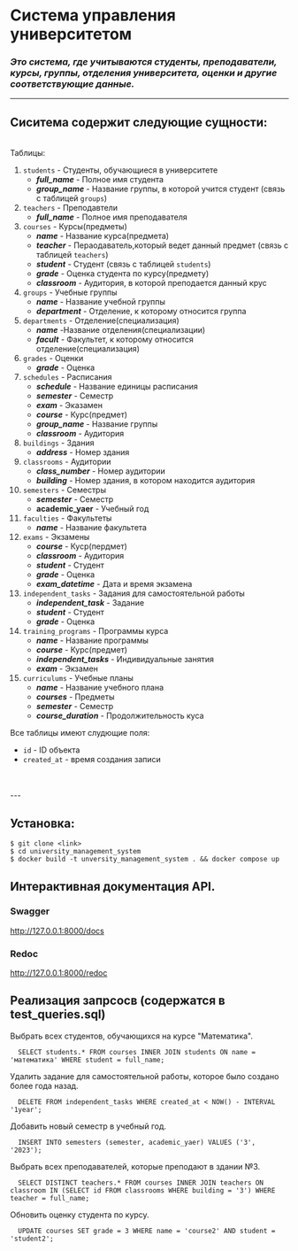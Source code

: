#  **Система управления университетом**

### *Это система, где учитываются студенты, преподаватели, курсы, группы, отделения университета, оценки и другие соответствующие данные.*

---
## Сиситема содержит следующие сущности:
<br>
Таблицы:

1. `students` - Студенты, обучающиеся в университете
   - ***full_name*** - Полное имя студента
   - ***group_name*** - Название группы, в которой учится студент (связь с таблицей `groups`)
2. `teachers` - Преподавтели
   - ***full_name*** - Полное имя преподавателя
3. `courses` - Курсы(предметы)
   - ***name*** - Название курса(предмета)
   - ***teacher*** - Пераодаватель,который ведет данный предмет (связь с таблицей `teachers`)
   - ***student*** - Студент (связь с таблицей `students`)
   - ***grade*** - Оценка студента по курсу(предмету)
   - ***classroom*** - Аудитория, в которой преподается данный крус
4. `groups` - Учебные группы
    - ***name*** - Название учебной группы
    - ***department*** - Отделение, к которому относится группа
5. `departments` - Отделение(специализация)
      - ***name*** -Название отделения(специализации)
      - ***facult***  - Факультет, к которому относится отделение(специализация)
6. `grades` - Оценки
    - ***grade*** - Оценка
7. `schedules` - Расписания
   - ***schedule*** - Название единицы расписания
   - ***semester*** - Семестр
   - ***exam*** - Эказамен
   - ***course*** - Курс(предмет)
   - ***group_name*** - Название группы
   - ***classroom*** - Аудитория    
8. `buildings` - Здания
   - ***address*** - Номер здания
9.  `classrooms` - Аудитории
    - ***class_number*** - Номер аудитории
    - ***building*** - Номер здания, в котором находится аудитория
10. `semesters` - Семестры
    - ***semester*** - Семестр
    - **academic_yaer** - Учебный год
11. `faculties` - Факультеты
    - ***name*** - Название факультета
12. `exams` - Экзамены
    - ***course*** - Куср(пердмет)
    - ***classroom*** - Аудитория
    - ***student*** - Студент
    - ***grade*** - Оценка
    - ***exam_datetime*** - Дата и время экзамена
13. `independent_tasks` - Задания для самостоятельной работы
    - ***independent_task*** - Задание
    - ***student*** - Студент
    - ***grade*** - Оценка
14. `training_programs` - Программы курса
    - ***name*** - Название программы
    - ***course*** - Курс(предмет)
    - ***independent_tasks*** - Индивидуальные занятия
    - ***exam*** - Экзамен
15. `curriculums` - Учебные планы
    - ***name*** - Название учебного плана
    - ***courses*** - Предметы
    - ***semester*** - Семестр
    - ***course_duration*** - Продолжительность куса

Все таблицы имеют слудющие поля:
  - `id` - ID объекта
  - `created_at` - время создания записи

<br>
<br>
---

## Установка:
<div class="termy">

```console
$ git clone <link>
$ cd university_management_system
$ docker build -t unversity_management_system . && docker compose up
```

</div>

## Интерактивная документация API.

### Swagger

<http://127.0.0.1:8000/docs>

###    Redoc

<http://127.0.0.1:8000/redoc>


## Реализация запрсосв (содержатся в test_queries.sql)

 Выбрать всех студентов, обучающихся на курсе "Математика".

      SELECT students.* FROM courses INNER JOIN students ON name = 'математика' WHERE student = full_name;

Удалить задание для самостоятельной работы, которое было создано более года назад.

      DELETE FROM independent_tasks WHERE created_at < NOW() - INTERVAL '1year';

Добавить новый семестр в учебный год.

      INSERT INTO semesters (semester, academic_yaer) VALUES ('3', '2023');

Выбрать всех преподавателей, которые преподают в здании №3.

      SELECT DISTINCT teachers.* FROM courses INNER JOIN teachers ON classroom IN (SELECT id FROM classrooms WHERE building = '3') WHERE teacher = full_name;

Обновить оценку студента по курсу.

      UPDATE courses SET grade = 3 WHERE name = 'course2' AND student = 'student2';
